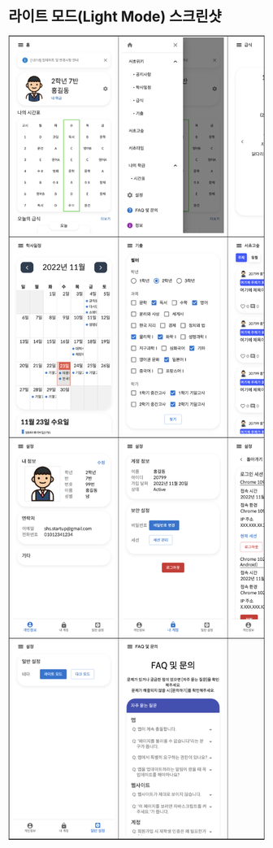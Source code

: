 # 라이트 모드(Light Mode) 스크린샷

<table border=1 >
    <tr>
        <td><img src="./home.png" alt="홈" style="min-width: 200px;" /></td>
        <td><img src="./menu.png" alt="메뉴" style="min-width: 200px;"/></td>
        <td><img src="./lunch.png" alt="급식" style="min-width: 200px;"/></td>
    </tr>
    <tr>
        <td><img src="./schedule.png" alt="학사일정" style="min-width: 200px;"/></td>
        <td><img src="./exams.png" alt="기출문제"style="min-width: 200px;"/></td>
        <td><img src="./forest.png" alt="서초고숲" style="min-width: 200px;"/></td>
    </tr>
    <tr>
        <td><img src="./settings_user.png" alt="설정-개인정보" style="min-width: 200px;" /></td>
        <td><img src="./settings_myaccount.png" alt="설정-내 계정" style="min-width: 200px;"/></td>
        <td><img src="./settings_session.png" alt="설정-내 계정-세션 관리" style="min-width: 200px;" /></td>
    </tr>
    <tr>
        <td><img src="./settings_general.png" alt="설정-일반 설정" style="min-width: 200px;"/></td>
        <td><img src="./faq.png" alt="FAQ" style="min-width: 200px;"/></td>
        <td></td>
    </tr>
</table>
